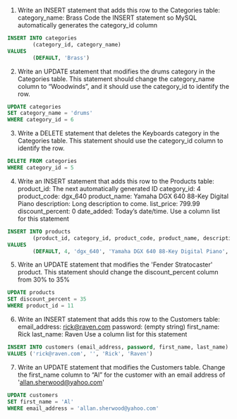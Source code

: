 1. Write an INSERT statement that adds this row to the Categories table:
category_name: Brass
Code the INSERT statement so MySQL automatically generates the category_id column

```sql
INSERT INTO categories
		(category_id, category_name)
VALUES 
		(DEFAULT, 'Brass')
```

2. Write an UPDATE statement that modifies the drums category in the Categories table. 
This statement should change the category_name column to “Woodwinds”, and it should use the category_id to identify the row.

```sql
UPDATE categories
SET category_name = 'drums'
WHERE category_id = 6 
```

3. Write a DELETE statement that deletes the Keyboards category in the Categories table. 
This statement should use the category_id column to identify the row.

```sql
DELETE FROM categories
WHERE category_id = 5
```

4. Write an INSERT statement that adds this row to the Products table:
product_id:	The next automatically generated ID 
category_id:	4
product_code:	dgx_640
product_name:	Yamaha DGX 640 88-Key Digital Piano
description:	Long description to come.
list_price:	799.99
discount_percent:	0
date_added:	Today’s date/time.
Use a column list for this statement

```sql
INSERT INTO products
		(product_id, category_id, product_code, product_name, description, list_price, discount_percent, date_added)
VALUES
		(DEFAULT, 4, 'dgx_640', 'Yamaha DGX 640 88-Key Digital Piano', 'Long description to come', 799.99, 0, NOW()) 
```

5. Write an UPDATE statement that modifies the 'Fender Stratocaster' product.
This statement should change the discount_percent column from 30% to 35%
		 
```sql
UPDATE products 
SET discount_percent = 35
WHERE product_id = 11 
```

6. Write an INSERT statement that adds this row to the Customers table:
email_address:	rick@raven.com
password:	(empty string)
first_name:	Rick
last_name:	Raven
Use a column list for this statement 

```sql
INSERT INTO customers (email_address, password, first_name, last_name)
VALUES ('rick@raven.com', '', 'Rick', 'Raven') 
```

7. Write an UPDATE statement that modifies the Customers table. 
Change the first_name column to “Al” for the customer with an email address of 'allan.sherwood@yahoo.com' 
		 
```sql
UPDATE customers
SET first_name = 'Al'
WHERE email_address = 'allan.sherwood@yahoo.com' 
```











